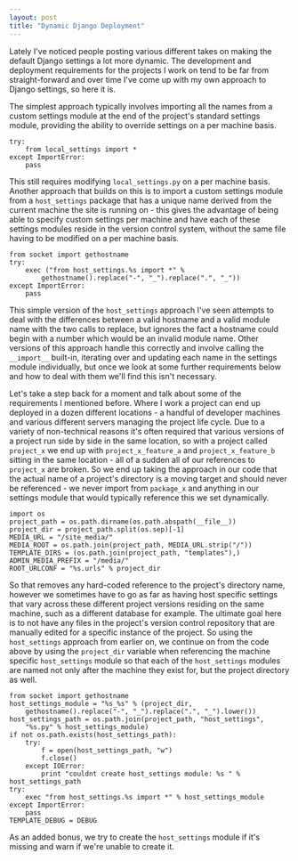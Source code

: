 ```yaml
---
layout: post
title: "Dynamic Django Deployment"
---
```


Lately I've noticed people posting various different takes on making the
default Django settings a lot more dynamic. The development and deployment
requirements for the projects I work on tend to be far from straight-forward
and over time I've come up with my own approach to Django settings, so here it
is.

The simplest approach typically involves importing all the names from a custom
settings module at the end of the project's standard settings module,
providing the ability to override settings on a per machine basis.

    try:
        from local_settings import *
    except ImportError:
        pass

This still requires modifying `local_settings.py` on a per machine basis.
Another approach that builds on this is to import a custom settings module
from a `host_settings` package that has a unique name derived from the current
machine the site is running on - this gives the advantage of being able to
specify custom settings per machine and have each of these settings modules
reside in the version control system, without the same file having to be
modified on a per machine basis.

    from socket import gethostname
    try:
        exec ("from host_settings.%s import *" % 
            gethostname().replace("-", "_").replace(".", "_"))
    except ImportError:
        pass

This simple version of the `host_settings` approach I've seen attempts to deal
with the differences between a valid hostname and a valid module name with the
two calls to replace, but ignores the fact a hostname could begin with a
number which would be an invalid module name. Other versions of this approach
handle this correctly and involve calling the `__import__` built-in, iterating
over and updating each name in the settings module individually, but once we
look at some further requirements below and how to deal with them we'll find
this isn't necessary.

Let's take a step back for a moment and talk about some of the requirements I
mentioned before. Where I work a project can end up deployed in a dozen
different locations - a handful of developer machines and various different
servers managing the project life cycle. Due to a variety of non-technical
reasons it's often required that various versions of a project run side by
side in the same location, so with a project called `project_x` we end up with
`project_x_feature_a` and `project_x_feature_b` sitting in the same location -
all of a sudden all of our references to `project_x` are broken. So we end up
taking the approach in our code that the actual name of a project's directory
is a moving target and should never be referenced - we never import from
`package_x` and anything in our settings module that would typically reference
this we set dynamically.

    import os
    project_path = os.path.dirname(os.path.abspath(__file__))
    project_dir = project_path.split(os.sep)[-1]
    MEDIA_URL = "/site_media/"
    MEDIA_ROOT = os.path.join(project_path, MEDIA_URL.strip("/"))
    TEMPLATE_DIRS = (os.path.join(project_path, "templates"),)
    ADMIN_MEDIA_PREFIX = "/media/"
    ROOT_URLCONF = "%s.urls" % project_dir

So that removes any hard-coded reference to the project's directory name,
however we sometimes have to go as far as having host specific settings that
vary across these different project versions residing on the same machine,
such as a different database for example. The ultimate goal here is to not
have any files in the project's version control repository that are manually
edited for a specific instance of the project. So using the `host_settings`
approach from earlier on, we continue on from the code above by using the
`project_dir` variable when referencing the machine specific `host_settings`
module so that each of the `host_settings` modules are named not only after
the machine they exist for, but the project directory as well.

    from socket import gethostname
    host_settings_module = "%s_%s" % (project_dir, 
        gethostname().replace("-", "_").replace(".", "_").lower())
    host_settings_path = os.path.join(project_path, "host_settings", 
        "%s.py" % host_settings_module)
    if not os.path.exists(host_settings_path):
        try:
            f = open(host_settings_path, "w")
            f.close()
        except IOError:
            print "couldnt create host_settings module: %s " % host_settings_path
    try:
        exec "from host_settings.%s import *" % host_settings_module
    except ImportError:
        pass
    TEMPLATE_DEBUG = DEBUG

As an added bonus, we try to create the `host_settings` module if it's missing
and warn if we're unable to create it.

